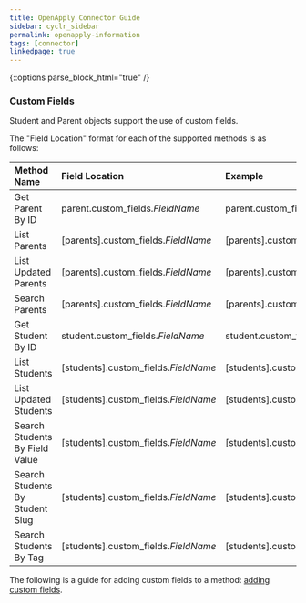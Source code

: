 ```yaml
---
title: OpenApply Connector Guide
sidebar: cyclr_sidebar
permalink: openapply-information
tags: [connector]
linkedpage: true
---
```

{::options parse_block_html="true" /}
<section class="card">

### Custom Fields

Student and Parent objects support the use of custom fields.

The "Field Location" format for each of the supported methods is as follows:

| Method Name                     | Field Location                              | Example                            |
| :------------------------------ | :------------------------------------------ | :--------------------------------- |
| Get Parent By ID                | parent.custom_fields.<em>FieldName</em>     | parent.custom_fields.eyeColour     |
| List Parents                    | [parents].custom_fields.<em>FieldName</em>  | [parents].custom_fields.eyeColour  |
| List Updated Parents            | [parents].custom_fields.<em>FieldName</em>  | [parents].custom_fields.eyeColour  |
| Search Parents                  | [parents].custom_fields.<em>FieldName</em>  | [parents].custom_fields.eyeColour  |
| Get Student By ID               | student.custom_fields.<em>FieldName</em>    | student.custom_fields.eyeColour    |
| List Students                   | [students].custom_fields.<em>FieldName</em> | [students].custom_fields.eyeColour |
| List Updated Students           | [students].custom_fields.<em>FieldName</em> | [students].custom_fields.eyeColour |
| Search Students By Field Value  | [students].custom_fields.<em>FieldName</em> | [students].custom_fields.eyeColour |
| Search Students By Student Slug | [students].custom_fields.<em>FieldName</em> | [students].custom_fields.eyeColour |
| Search Students By Tag          | [students].custom_fields.<em>FieldName</em> | [students].custom_fields.eyeColour |

The following is a guide for adding custom fields to a method: [adding custom fields](https://docs.cyclr.com/adding-custom-fields).

</section>
